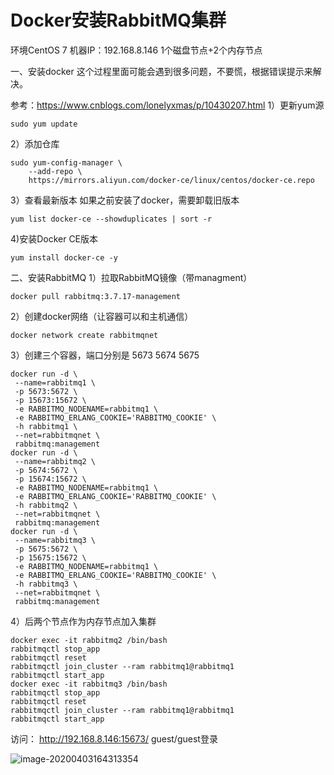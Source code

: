 # **Docker安装RabbitMQ集群**

环境CentOS 7
机器IP：192.168.8.146
1个磁盘节点+2个内存节点

一、安装docker
这个过程里面可能会遇到很多问题，不要慌，根据错误提示来解决。

参考：https://www.cnblogs.com/lonelyxmas/p/10430207.html
1）更新yum源

```
sudo yum update
```

2）添加仓库

```
sudo yum-config-manager \
    --add-repo \
    https://mirrors.aliyun.com/docker-ce/linux/centos/docker-ce.repo
```

3）查看最新版本
如果之前安装了docker，需要卸载旧版本

```
yum list docker-ce --showduplicates | sort -r
```

4)安装Docker CE版本

```
yum install docker-ce -y
```

二、安装RabbitMQ
1）拉取RabbitMQ镜像（带managment）

```
docker pull rabbitmq:3.7.17-management
```

2）创建docker网络（让容器可以和主机通信）

```
docker network create rabbitmqnet
```

3）创建三个容器，端口分别是 5673 5674 5675

```
docker run -d \
 --name=rabbitmq1 \
 -p 5673:5672 \
 -p 15673:15672 \
 -e RABBITMQ_NODENAME=rabbitmq1 \
 -e RABBITMQ_ERLANG_COOKIE='RABBITMQ_COOKIE' \
 -h rabbitmq1 \
 --net=rabbitmqnet \
 rabbitmq:management
docker run -d \
 --name=rabbitmq2 \
 -p 5674:5672 \
 -p 15674:15672 \
 -e RABBITMQ_NODENAME=rabbitmq1 \
 -e RABBITMQ_ERLANG_COOKIE='RABBITMQ_COOKIE' \
 -h rabbitmq2 \
 --net=rabbitmqnet \
 rabbitmq:management
docker run -d \
 --name=rabbitmq3 \
 -p 5675:5672 \
 -p 15675:15672 \
 -e RABBITMQ_NODENAME=rabbitmq1 \
 -e RABBITMQ_ERLANG_COOKIE='RABBITMQ_COOKIE' \
 -h rabbitmq3 \
 --net=rabbitmqnet \
 rabbitmq:management
```

4）后两个节点作为内存节点加入集群

```
docker exec -it rabbitmq2 /bin/bash
rabbitmqctl stop_app
rabbitmqctl reset
rabbitmqctl join_cluster --ram rabbitmq1@rabbitmq1
rabbitmqctl start_app
docker exec -it rabbitmq3 /bin/bash
rabbitmqctl stop_app
rabbitmqctl reset
rabbitmqctl join_cluster --ram rabbitmq1@rabbitmq1
rabbitmqctl start_app
```

访问：
http://192.168.8.146:15673/
guest/guest登录

![image-20200403164313354](http://files.luyanan.com//img/20200403164314.png)